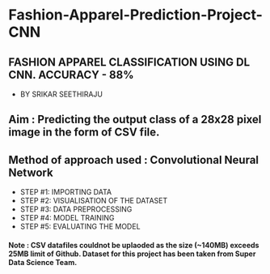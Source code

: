 # Fashion-Apparel-Prediction-Project-CNN

## FASHION APPAREL CLASSIFICATION USING DL CNN. ACCURACY - 88%
  - BY SRIKAR SEETHIRAJU

## Aim : Predicting the output class of a 28x28 pixel image in the form of CSV file.

## Method of approach used : Convolutional Neural Network
  - STEP #1: IMPORTING DATA
  - STEP #2: VISUALISATION OF THE DATASET
  - STEP #3: DATA PREPROCESSING
  - STEP #4: MODEL TRAINING
  - STEP #5: EVALUATING THE MODEL

#### Note : CSV datafiles couldnot be uplaoded as the size (~140MB) exceeds 25MB limit of Github. Dataset for this project has been taken from Super Data Science Team.
